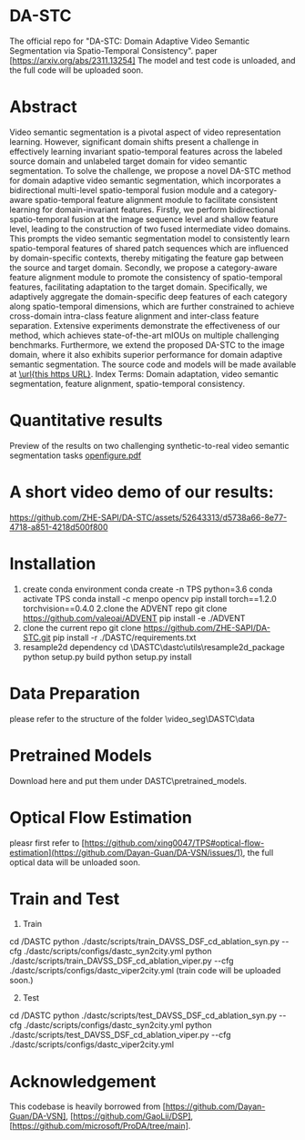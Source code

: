 # DA-STC
The official repo for "DA-STC: Domain Adaptive Video Semantic Segmentation via Spatio-Temporal Consistency".
paper [https://arxiv.org/abs/2311.13254]
The model and test code is unloaded, and the full code will be uploaded soon.


# Abstract
Video semantic segmentation is a pivotal aspect of video representation learning. However, significant domain shifts present a challenge in effectively learning invariant spatio-temporal features across the labeled source domain and unlabeled target domain for video semantic segmentation. To solve the challenge, we propose a novel DA-STC method for domain adaptive video semantic segmentation, which incorporates a bidirectional multi-level spatio-temporal fusion module and a category-aware spatio-temporal feature alignment module to facilitate consistent learning for domain-invariant features. Firstly, we perform bidirectional spatio-temporal fusion at the image sequence level and shallow feature level, leading to the construction of two fused intermediate video domains. This prompts the video semantic segmentation model to consistently learn spatio-temporal features of shared patch sequences which are influenced by domain-specific contexts, thereby mitigating the feature gap between the source and target domain. Secondly, we propose a category-aware feature alignment module to promote the consistency of spatio-temporal features, facilitating adaptation to the target domain. Specifically, we adaptively aggregate the domain-specific deep features of each category along spatio-temporal dimensions, which are further constrained to achieve cross-domain intra-class feature alignment and inter-class feature separation. Extensive experiments demonstrate the effectiveness of our method, which achieves state-of-the-art mIOUs on multiple challenging benchmarks. Furthermore, we extend the proposed DA-STC to the image domain, where it also exhibits superior performance for domain adaptive semantic segmentation. The source code and models will be made available at [\url{this https URL}](https://github.com/ZHE-SAPI/DA-STC).
Index Terms: Domain adaptation, video semantic segmentation, feature alignment, spatio-temporal consistency.


# Quantitative results
Preview of the results on two challenging synthetic-to-real video semantic segmentation tasks
[openfigure.pdf](https://github.com/ZHE-SAPI/DA-STC/files/13447913/openfigure.pdf)



# A short video demo of our results:
https://github.com/ZHE-SAPI/DA-STC/assets/52643313/d5738a66-8e77-4718-a851-4218d500f800


# Installation
1. create conda environment
    conda create -n TPS python=3.6
    conda activate TPS
    conda install -c menpo opencv
    pip install torch==1.2.0 torchvision==0.4.0
2.clone the ADVENT repo
    git clone https://github.com/valeoai/ADVENT
    pip install -e ./ADVENT
3. clone the current repo
    git clone https://github.com/ZHE-SAPI/DA-STC.git
    pip install -r ./DASTC/requirements.txt
4. resample2d dependency
    cd \DASTC\dastc\utils\resample2d_package
    python setup.py build
    python setup.py install

# Data Preparation
please refer to the structure of the folder \video_seg\DASTC\data

# Pretrained Models
Download here and put them under  DASTC\pretrained_models.

# Optical Flow Estimation
pleasr first refer to [https://github.com/xing0047/TPS#optical-flow-estimation](https://github.com/Dayan-Guan/DA-VSN/issues/1), the full optical data will be unloaded soon.

# Train and Test
1. Train
   
cd /DASTC
python ./dastc/scripts/train_DAVSS_DSF_cd_ablation_syn.py --cfg ./dastc/scripts/configs/dastc_syn2city.yml
python ./dastc/scripts/train_DAVSS_DSF_cd_ablation_viper.py --cfg ./dastc/scripts/configs/dastc_viper2city.yml
(train code will be uploaded soon.)

2. Test

cd /DASTC
python ./dastc/scripts/test_DAVSS_DSF_cd_ablation_syn.py --cfg ./dastc/scripts/configs/dastc_syn2city.yml
python ./dastc/scripts/test_DAVSS_DSF_cd_ablation_viper.py --cfg ./dastc/scripts/configs/dastc_viper2city.yml

# Acknowledgement
This codebase is heavily borrowed from [https://github.com/Dayan-Guan/DA-VSN], [https://github.com/GaoLii/DSP], [https://github.com/microsoft/ProDA/tree/main].
